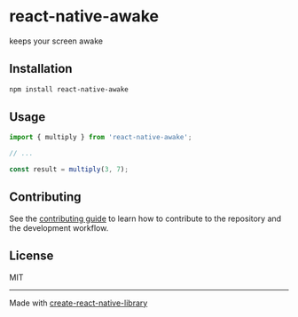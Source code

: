 # react-native-awake

keeps your screen awake

## Installation

```sh
npm install react-native-awake
```

## Usage


```js
import { multiply } from 'react-native-awake';

// ...

const result = multiply(3, 7);
```


## Contributing

See the [contributing guide](CONTRIBUTING.md) to learn how to contribute to the repository and the development workflow.

## License

MIT

---

Made with [create-react-native-library](https://github.com/callstack/react-native-builder-bob)
